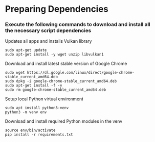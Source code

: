 # Preparing Dependencies

### Execute the following commands to download and install all the necessary script dependencies

Updates all apps and installs Vulkan library
```
sudo apt-get update
sudo apt-get install -y wget unzip libvulkan1
```
Download and install latest stable version of Google Chrome
```
sudo wget https://dl.google.com/linux/direct/google-chrome-stable_current_amd64.deb
sudo dpkg -i google-chrome-stable_current_amd64.deb
sudo apt-get install -f -y
sudo rm google-chrome-stable_current_amd64.deb
```
Setup local Python virtual environment
```
sudo apt install python3-venv
python3 -m venv env
```
Download and install required Python modules in the venv
```
source env/bin/activate
pip install -r requirements.txt
```

